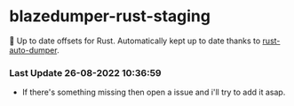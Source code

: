 # blazedumper-rust-staging

🚀 Up to date offsets for Rust. Automatically kept up to date thanks to [rust-auto-dumper](https://github.com/Akandesh/rust-auto-dumper).


### Last Update 26-08-2022 10:36:59
- If there's something missing then open a issue and i'll try to add it asap.